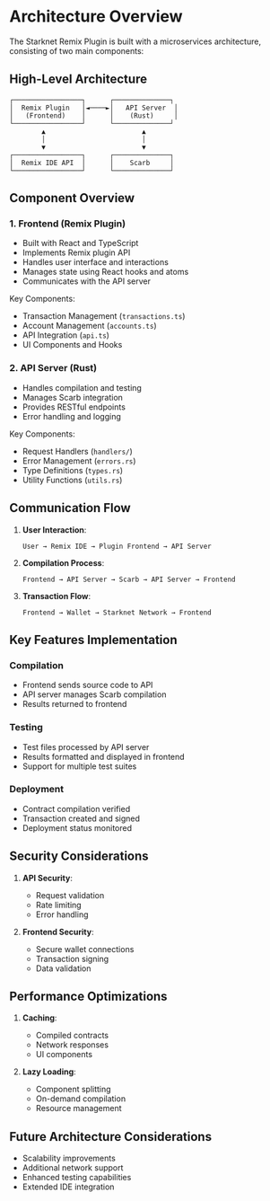 # Architecture Overview

The Starknet Remix Plugin is built with a microservices architecture, consisting of two main components:

## High-Level Architecture

```
┌─────────────────┐      ┌──────────────┐
│  Remix Plugin   │◄────►│   API Server  │
│   (Frontend)    │      │    (Rust)     │
└─────────────────┘      └──────────────┘
        ▲                        ▲
        │                        │
        ▼                        ▼
┌─────────────────┐      ┌──────────────┐
│  Remix IDE API  │      │    Scarb     │
└─────────────────┘      └──────────────┘
```

## Component Overview

### 1. Frontend (Remix Plugin)
- Built with React and TypeScript
- Implements Remix plugin API
- Handles user interface and interactions
- Manages state using React hooks and atoms
- Communicates with the API server

Key Components:
- Transaction Management (`transactions.ts`)
- Account Management (`accounts.ts`)
- API Integration (`api.ts`)
- UI Components and Hooks

### 2. API Server (Rust)
- Handles compilation and testing
- Manages Scarb integration
- Provides RESTful endpoints
- Error handling and logging

Key Components:
- Request Handlers (`handlers/`)
- Error Management (`errors.rs`)
- Type Definitions (`types.rs`)
- Utility Functions (`utils.rs`)

## Communication Flow

1. **User Interaction**:
   ```
   User → Remix IDE → Plugin Frontend → API Server
   ```

2. **Compilation Process**:
   ```
   Frontend → API Server → Scarb → API Server → Frontend
   ```

3. **Transaction Flow**:
   ```
   Frontend → Wallet → Starknet Network → Frontend
   ```

## Key Features Implementation

### Compilation
- Frontend sends source code to API
- API server manages Scarb compilation
- Results returned to frontend

### Testing
- Test files processed by API server
- Results formatted and displayed in frontend
- Support for multiple test suites

### Deployment
- Contract compilation verified
- Transaction created and signed
- Deployment status monitored

## Security Considerations

1. **API Security**:
   - Request validation
   - Rate limiting
   - Error handling

2. **Frontend Security**:
   - Secure wallet connections
   - Transaction signing
   - Data validation

## Performance Optimizations

1. **Caching**:
   - Compiled contracts
   - Network responses
   - UI components

2. **Lazy Loading**:
   - Component splitting
   - On-demand compilation
   - Resource management

## Future Architecture Considerations

- Scalability improvements
- Additional network support
- Enhanced testing capabilities
- Extended IDE integration
